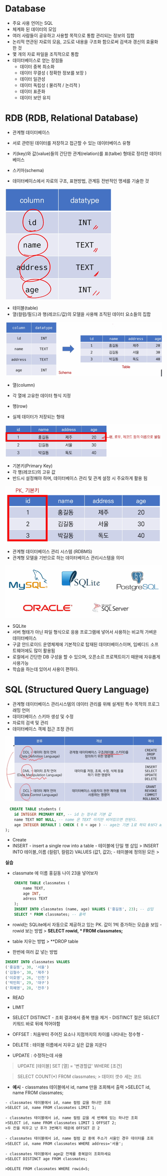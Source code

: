 # Database
  - 주요 사용 언어는 SQL
  - 체계화 된 데이터의 모임
  - 여러 사람들이 공유하고 사용할 목적으로 통합 관리되는 정보의 집합
  - 논리적 연관된 자료의 모음, 고도로 내용을 구조화 함으로써 검색과 갱신의 효율화 한 것
  - 몇 개의 자료 파일을 조직적으로 통합
  - 데이터베이스로 얻는 장점들
    - 데이터 중복 최소화
    - 데이터 무결성 ( 정확한 정보를 보장 )
    - 데이터 일관성
    - 데이터 독립성 ( 물리적 / 논리적 )
    - 데이터 표준화
    - 데이터 보안 유지

# RDB (RDB, Relational Database)
  - 관계형 데이터베이스
  - 서로 관련된 데이터를 저장하고 접근할 수 있는 데이터베이스 유형
  - 키(key)와 값(value)들의 간단한 관계(relation)를 표(talbe) 형태로 정리한 데이터베이스

  - 스키마(schema)
   - 데이터베이스에서 자료의 구조, 표현방법, 관계등 전반적인 명세를 기술한 것

   ![1](images/1.PNG)

  - 테이블(table)
   - 열(컬럼/필드)과 행(레코드/값)의 모델을 사용해 조직된 데이터 요소들의 집합

   ![2](images/2.PNG)

  - 열(column)
   - 각 열에 고유한 데이터 형식 지정

  - 행(row)
   - 실제 데이터가 저장되는 형태

   ![4](images/4.PNG)

  - 기본키(Primary Key)
   - 각 행(레코드)의 고유 값
   - 반드시 설정해야 하며, 데이터베이스 관리 및 관계 설정 시 주요하게 활용 됨

   ![5](images/5.PNG)

  - 관계형 데이터베이스 관리 시스템 (RDBMS)
   - 관계형 모델을 기반으로 하는 데이터베이스 관리시스템을 의미

   ![6](images/6.PNG)

  - SQLite
   - 서버 형태가 아닌 파일 형식으로 응용 프로그램에 넣어서 사용하는 비교적 가벼운 데이터베이스
   - 구글 안드로이드 운영체제에 기본적으로 탑재된 데이터베이스이며, 임베디드 소프트웨어에도 많이 활용됨
   - 로컬에서 간단한 DB 구성을 할 수 있으며, 오픈소르 프로젝트이기 때문에 자유롭게 사용가능
   - 학습을 하는데 있어서 사용이 편하다.

# SQL (Structured Query Language)
  - 관계형 데이터베이스 관리시스템의 데이터 관리를 위해 설계된 특수 목적의 프로그래밍 언어
  - 데이터베이스 스키마 생성 및 수정
  - 자료의 검색 및 관리
  - 데이터베이스 객체 접근 조정 관리

  ![7](images/7.PNG)

```SQL
  CREATE TABLE students (
    id INTEGER PRIMARY KEY, -- id 는 정수로 기본 값
    name TEXT NOT NULL, -- name 은 TEXT 이지만 비어있으면 안된다.
    age INTEGER DEFAULT 1 CHECK ( 0 < age ) -- age는 기본 1로 하되 0보다 age가 큰것을 확인해라
);
```

  - Create
   - INSERT
    - insert a single row into a table
    - 테이블에 단일 행 삽입
    > INSERT INTO 테이블_이름 (컬럼1, 컬럼2) VALUES (값1, 값2);
    - 테이블에 정의된 모든
    >

  **실습**
  - classmate 에 이름 홍길동 나이 23을 넣어보자

```SQL
    CREATE TABLE classmates (
        name TEXT,
        age INT,
        adress TEXT
    );
    INSERT INTO classmates (name, age) VALUES ('홍길동', 23); -- 삽입
    SELECT * FROM classmates; -- 출력
```
   - rowid는 SQLite에서 자동으로 제공하고 있는 PK. 값이 1씩 증가하는 모습을 보임
    - rowid 보는 방법 > **SELECT rowid, * FROM classmates;**

   - table 지우는 방법 > **DROP table
   - 한번에 여러 값 넣는 방법
```SQL
INSERT INTO classmates VALUES
('홍길동', 30, '서울')
('김철수', 30, '제주')
('이호영', 26, '인천')
('박민희', 29, '대구')
('최혜영', 28, '전주')
```
  - READ
   - LIMIT

   - SELECT DISTINCT
    - 조회 결과에서 중복 행을 제거
    - DISTINCT 절은 SELECT 키워드 바로 뒤에 적어야함
    
   - OFFSET : 처음부터 주어진 요소나 지점까지의 차이를 나타내는 정수형
    - 
   
   - DELETE : 테이블 이름에서 지우고 싶은 값을 지운다

   - UPDATE : 수정하는데 사용

   > UPDATE [테이블] SET [열] = '변경할값' WHERE [조건]

   > SELECT COUNT(*) FROM classmates; > 데이터 갯수 세는 코드
   - **예시**
    - classmates 테이블에서 id, name 만을 조회해서 출력
    >SELECT id, name FROM classmates;

    - classmates 테이블에서 id, name 컬럼 값을 하나만 조회
    >SELECT id, name FROM classmates LIMIT 1;

    - classmates 테이블에서 id, name 컬럼 값을 세 번째에 있는 하나만 조회
    >SELECT id, name FROM classmates LIMIT 1 OFFSET 2;
    >두 칸을 띄우고 난 후가 3번째기 때문에 OFFSET 은 2

    - classmates 테이블에서 id, name 컬럼 값 중에 주소가 서울인 경우 데이터를 조회
    >SELECT id, name FROM classmates WHERE address='서울';

    - classmates 테이블에서 age값 전체를 중복없이 조회하세요
    >SELECT DISTINCT age FROM classmates;

    >DELETE FROM classmates WHERE rowid=5;